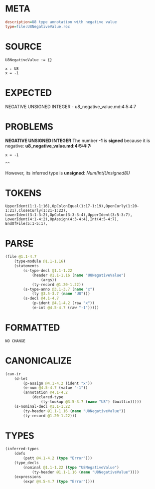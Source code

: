 # META
~~~ini
description=U8 type annotation with negative value
type=file:U8NegativeValue.roc
~~~
# SOURCE
~~~roc
U8NegativeValue := {}

x : U8
x = -1
~~~
# EXPECTED
NEGATIVE UNSIGNED INTEGER - u8_negative_value.md:4:5:4:7
# PROBLEMS
**NEGATIVE UNSIGNED INTEGER**
The number **-1** is **signed** because it is negative:
**u8_negative_value.md:4:5:4:7:**
```roc
x = -1
```
    ^^

However, its inferred type is **unsigned**:
    _Num(Int(Unsigned8))_

# TOKENS
~~~zig
UpperIdent(1:1-1:16),OpColonEqual(1:17-1:19),OpenCurly(1:20-1:21),CloseCurly(1:21-1:22),
LowerIdent(3:1-3:2),OpColon(3:3-3:4),UpperIdent(3:5-3:7),
LowerIdent(4:1-4:2),OpAssign(4:3-4:4),Int(4:5-4:7),
EndOfFile(5:1-5:1),
~~~
# PARSE
~~~clojure
(file @1.1-4.7
	(type-module @1.1-1.16)
	(statements
		(s-type-decl @1.1-1.22
			(header @1.1-1.16 (name "U8NegativeValue")
				(args))
			(ty-record @1.20-1.22))
		(s-type-anno @3.1-3.7 (name "x")
			(ty @3.5-3.7 (name "U8")))
		(s-decl @4.1-4.7
			(p-ident @4.1-4.2 (raw "x"))
			(e-int @4.5-4.7 (raw "-1")))))
~~~
# FORMATTED
~~~roc
NO CHANGE
~~~
# CANONICALIZE
~~~clojure
(can-ir
	(d-let
		(p-assign @4.1-4.2 (ident "x"))
		(e-num @4.5-4.7 (value "-1"))
		(annotation @4.1-4.2
			(declared-type
				(ty-lookup @3.5-3.7 (name "U8") (builtin)))))
	(s-nominal-decl @1.1-1.22
		(ty-header @1.1-1.16 (name "U8NegativeValue"))
		(ty-record @1.20-1.22)))
~~~
# TYPES
~~~clojure
(inferred-types
	(defs
		(patt @4.1-4.2 (type "Error")))
	(type_decls
		(nominal @1.1-1.22 (type "U8NegativeValue")
			(ty-header @1.1-1.16 (name "U8NegativeValue"))))
	(expressions
		(expr @4.5-4.7 (type "Error"))))
~~~
